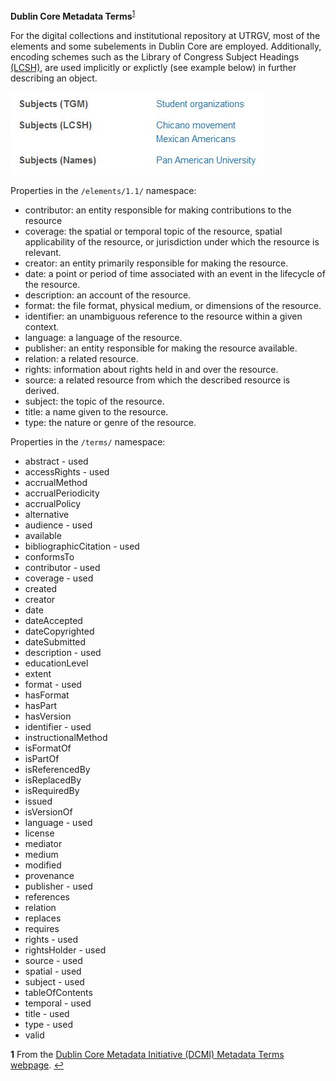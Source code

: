 **Dublin Core Metadata Terms**<sup id="a1">[1](#f1)</sup>

For the digital collections and institutional repository at UTRGV, most of the elements and some subelements in Dublin Core are employed. Additionally, encoding schemes such as the Library of Congress Subject Headings [(LCSH)](https://www.loc.gov/aba/publications/FreeLCSH/freelcsh.html), are used implicitly or explictly (see example below) in further describing an object.

![example image of subject headings](docs/subjects-example.JPG)

Properties in the `/elements/1.1/` namespace:

* contributor: an entity responsible for making contributions to the resource
* coverage: the spatial or temporal topic of the resource, spatial applicability of the resource, or jurisdiction under which the resource is relevant.
* creator: an entity primarily responsible for making the resource.
* date: a point or period of time associated with an event in the lifecycle of the resource.
* description: an account of the resource.
* format: the file format, physical medium, or dimensions of the resource.
* identifier: an unambiguous reference to the resource within a given context.
* language: a language of the resource.
* publisher: an entity responsible for making the resource available.
* relation: a related resource.
* rights: information about rights held in and over the resource.
* source: a related resource from which the described resource is derived.
* subject: the topic of the resource.
* title: a name given to the resource.
* type: the nature or genre of the resource.

Properties in the `/terms/` namespace:

* abstract - used
* accessRights - used
* accrualMethod
* accrualPeriodicity
* accrualPolicy
* alternative
* audience - used
* available
* bibliographicCitation - used
* conformsTo
* contributor - used
* coverage - used 
* created
* creator
* date
* dateAccepted
* dateCopyrighted
* dateSubmitted
* description - used 
* educationLevel
* extent
* format - used
* hasFormat
* hasPart
* hasVersion
* identifier - used 
* instructionalMethod
* isFormatOf
* isPartOf
* isReferencedBy
* isReplacedBy
* isRequiredBy
* issued
* isVersionOf
* language - used
* license
* mediator
* medium
* modified
* provenance
* publisher - used
* references
* relation
* replaces
* requires
* rights - used
* rightsHolder - used
* source - used
* spatial - used
* subject - used
* tableOfContents
* temporal - used
* title - used
* type - used
* valid

<b id="f1">1</b> From the [Dublin Core Metadata Initiative (DCMI) Metadata Terms webpage](https://www.dublincore.org/specifications/dublin-core/dcmi-terms/#section-3). [↩](#a1)
